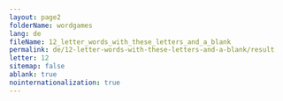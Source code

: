 ```yaml
---
layout: page2
folderName: wordgames
lang: de
fileName: 12_letter_words_with_these_letters_and_a_blank
permalink: de/12-letter-words-with-these-letters-and-a-blank/result
letter: 12
sitemap: false
ablank: true
nointernationalization: true
---
```

